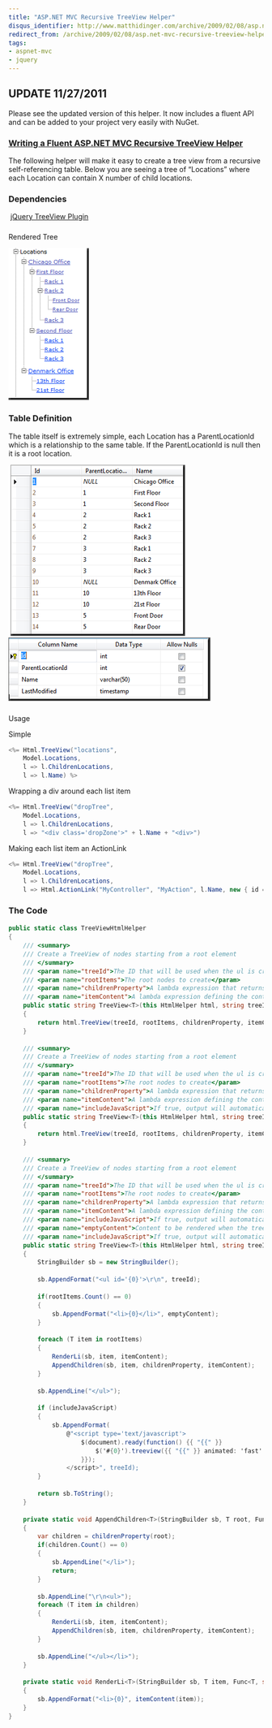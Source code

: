 ```yaml
---
title: "ASP.NET MVC Recursive TreeView Helper"
disqus_identifier: http://www.matthidinger.com/archive/2009/02/08/asp.net-mvc-recursive-treeview-helper.aspx
redirect_from: /archive/2009/02/08/asp.net-mvc-recursive-treeview-helper.aspx/
tags: 
- aspnet-mvc
- jquery
---
```

UPDATE 11/27/2011
-----------------

Please see the updated version of this helper. It now includes a fluent API and can be added to your project very easily with NuGet.

### [Writing a Fluent ASP.NET MVC Recursive TreeView Helper](http://www.matthidinger.com/archive/2011/11/27/Writing-a-Fluent-ASP-NET-MVC-Recursive-TreeView-Helper.aspx "http://www.matthidinger.com/archive/2011/11/27/Writing-a-Fluent-ASP-NET-MVC-Recursive-TreeView-Helper.aspx")

The following helper will make it easy to create a tree view from a recursive self-referencing table. Below you are seeing a tree of “Locations” where each Location can contain X number of child locations.

### Dependencies

 [jQuery TreeView Plugin](http://bassistance.de/jquery-plugins/jquery-plugin-treeview/ "http://bassistance.de/jquery-plugins/jquery-plugin-treeview/")

### 
Rendered Tree

[<img src="/images/subtext-content/ASP.NETMVCRecursiveTreeViewHelper_B445/image_thumb.png" title="image" alt="image" width="159" height="299" />](/images/subtext-content/ASP.NETMVCRecursiveTreeViewHelper_B445/image.png)

### Table Definition

The table itself is extremely simple, each Location has a ParentLocationId which is a relationship to the same table. If the ParentLocationId is null then it is a root location.

 [<img src="/images/subtext-content/ASP.NETMVCRecursiveTreeViewHelper_B445/image_thumb_3.png" title="image" alt="image" width="345" height="337" />](/images/subtext-content/ASP.NETMVCRecursiveTreeViewHelper_B445/image_3.png) [<img src="/images/subtext-content/ASP.NETMVCRecursiveTreeViewHelper_B445/image_thumb_4.png" title="image" alt="image" width="399" height="125" />](/images/subtext-content/ASP.NETMVCRecursiveTreeViewHelper_B445/image_4.png)

### 
Usage

Simple

```csharp
<%= Html.TreeView("locations", 
    Model.Locations, 
    l => l.ChildrenLocations, 
    l => l.Name) %>
```

Wrapping a div around each list item

```csharp
<%= Html.TreeView("dropTree", 
    Model.Locations, 
    l => l.ChildrenLocations, 
    l => "<div class='dropZone'>" + l.Name + "<div>")
```

Making each list item an ActionLink

```csharp
<%= Html.TreeView("dropTree", 
    Model.Locations, 
    l => l.ChildrenLocations, 
    l => Html.ActionLink("MyController", "MyAction", l.Name, new { id = l.Name })
```

### The Code

```csharp
public static class TreeViewHtmlHelper
{
    /// <summary>
    /// Create a TreeView of nodes starting from a root element
    /// </summary>
    /// <param name="treeId">The ID that will be used when the ul is created</param>
    /// <param name="rootItems">The root nodes to create</param>
    /// <param name="childrenProperty">A lambda expression that returns the children nodes</param>
    /// <param name="itemContent">A lambda expression defining the content in each tree node</param>
    public static string TreeView<T>(this HtmlHelper html, string treeId, IEnumerable<T> rootItems, Func<T, IEnumerable<T>> childrenProperty, Func<T, string> itemContent)
    {
        return html.TreeView(treeId, rootItems, childrenProperty, itemContent, true, null);
    }

    /// <summary>
    /// Create a TreeView of nodes starting from a root element
    /// </summary>
    /// <param name="treeId">The ID that will be used when the ul is created</param>
    /// <param name="rootItems">The root nodes to create</param>
    /// <param name="childrenProperty">A lambda expression that returns the children nodes</param>
    /// <param name="itemContent">A lambda expression defining the content in each tree node</param>
    /// <param name="includeJavaScript">If true, output will automatically render the JavaScript to turn the ul into the treeview</param>    
    public static string TreeView<T>(this HtmlHelper html, string treeId, IEnumerable<T> rootItems, Func<T, IEnumerable<T>> childrenProperty, Func<T, string> itemContent, bool includeJavaScript)
    {
        return html.TreeView(treeId, rootItems, childrenProperty, itemContent, includeJavaScript, null);
    }

    /// <summary>
    /// Create a TreeView of nodes starting from a root element
    /// </summary>
    /// <param name="treeId">The ID that will be used when the ul is created</param>
    /// <param name="rootItems">The root nodes to create</param>
    /// <param name="childrenProperty">A lambda expression that returns the children nodes</param>
    /// <param name="itemContent">A lambda expression defining the content in each tree node</param>
    /// <param name="includeJavaScript">If true, output will automatically render the JavaScript to turn the ul into the treeview</param>
    /// <param name="emptyContent">Content to be rendered when the tree is empty</param>
    /// <param name="includeJavaScript">If true, output will automatically into the JavaScript to turn the ul into the treeview</param>    
    public static string TreeView<T>(this HtmlHelper html, string treeId, IEnumerable<T> rootItems, Func<T, IEnumerable<T>> childrenProperty, Func<T, string> itemContent, bool includeJavaScript, string emptyContent)
    {
        StringBuilder sb = new StringBuilder();

        sb.AppendFormat("<ul id='{0}'>\r\n", treeId);

        if(rootItems.Count() == 0)
        {
            sb.AppendFormat("<li>{0}</li>", emptyContent);
        }

        foreach (T item in rootItems)
        {
            RenderLi(sb, item, itemContent);
            AppendChildren(sb, item, childrenProperty, itemContent);
        }

        sb.AppendLine("</ul>");

        if (includeJavaScript)
        {
            sb.AppendFormat(
                @"<script type='text/javascript'>
                    $(document).ready(function() {{ "{{" }}
                        $('#{0}').treeview({{ "{{" }} animated: 'fast' }});
                    }});
                </script>", treeId);
        }

        return sb.ToString();
    }

    private static void AppendChildren<T>(StringBuilder sb, T root, Func<T, IEnumerable<T>> childrenProperty, Func<T, string> itemContent)
    {
        var children = childrenProperty(root);
        if(children.Count() == 0)
        {
            sb.AppendLine("</li>");
            return;
        }

        sb.AppendLine("\r\n<ul>");
        foreach (T item in children)
        {
            RenderLi(sb, item, itemContent);
            AppendChildren(sb, item, childrenProperty, itemContent);
        }

        sb.AppendLine("</ul></li>");
    }

    private static void RenderLi<T>(StringBuilder sb, T item, Func<T, string> itemContent)
    {
        sb.AppendFormat("<li>{0}", itemContent(item));            
    }
}
```

